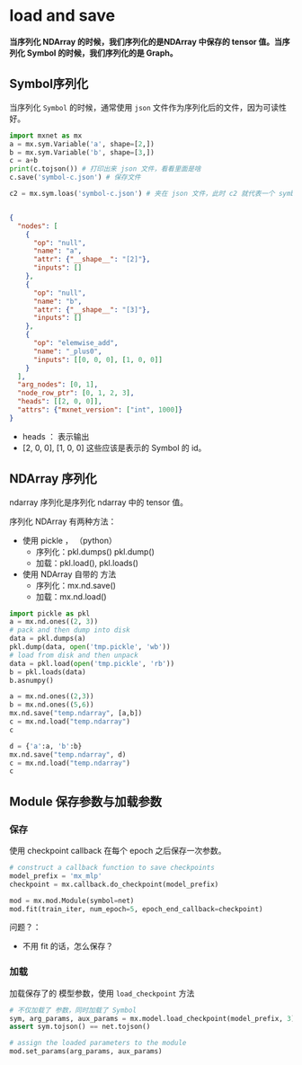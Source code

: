 # load and save

**当序列化 NDArray 的时候，我们序列化的是NDArray 中保存的 tensor 值。当序列化 Symbol 的时候，我们序列化的是 Graph。**

## Symbol序列化

当序列化 `Symbol` 的时候，通常使用 `json` 文件作为序列化后的文件，因为可读性好。

```python
import mxnet as mx
a = mx.sym.Variable('a', shape=[2,])
b = mx.sym.Variable('b', shape=[3,])
c = a+b
print(c.tojson()) # 打印出来 json 文件，看看里面是啥
c.save('symbol-c.json') # 保存文件

c2 = mx.sym.loas('symbol-c.json') # 夹在 json 文件，此时 c2 就代表一个 symbol
```

```json

{
  "nodes": [
    {
      "op": "null", 
      "name": "a", 
      "attr": {"__shape__": "[2]"}, 
      "inputs": []
    }, 
    {
      "op": "null", 
      "name": "b", 
      "attr": {"__shape__": "[3]"}, 
      "inputs": []
    }, 
    {
      "op": "elemwise_add", 
      "name": "_plus0", 
      "inputs": [[0, 0, 0], [1, 0, 0]]
    }
  ], 
  "arg_nodes": [0, 1], 
  "node_row_ptr": [0, 1, 2, 3], 
  "heads": [[2, 0, 0]], 
  "attrs": {"mxnet_version": ["int", 1000]}
}
```

* heads ： 表示输出
* [2, 0, 0], [1, 0, 0] 这些应该是表示的 Symbol 的 id。



## NDArray 序列化

ndarray 序列化是序列化 ndarray 中的 tensor 值。

序列化 NDArray 有两种方法：

* 使用 pickle ， （python）
  * 序列化：pkl.dumps()  pkl.dump() 
  * 加载：pkl.load(), pkl.loads()
* 使用 NDArray 自带的 方法
  * 序列化：mx.nd.save() 
  * 加载：mx.nd.load()

```python
import pickle as pkl
a = mx.nd.ones((2, 3))
# pack and then dump into disk
data = pkl.dumps(a)
pkl.dump(data, open('tmp.pickle', 'wb'))
# load from disk and then unpack
data = pkl.load(open('tmp.pickle', 'rb'))
b = pkl.loads(data)
b.asnumpy()

a = mx.nd.ones((2,3))
b = mx.nd.ones((5,6))
mx.nd.save("temp.ndarray", [a,b])
c = mx.nd.load("temp.ndarray")
c

d = {'a':a, 'b':b}
mx.nd.save("temp.ndarray", d)
c = mx.nd.load("temp.ndarray")
c
```



## Module 保存参数与加载参数

### 保存

使用 checkpoint callback 在每个 epoch 之后保存一次参数。

```python
# construct a callback function to save checkpoints
model_prefix = 'mx_mlp'
checkpoint = mx.callback.do_checkpoint(model_prefix)

mod = mx.mod.Module(symbol=net)
mod.fit(train_iter, num_epoch=5, epoch_end_callback=checkpoint)
```

问题？：

* 不用 fit 的话，怎么保存？



### 加载

加载保存了的 模型参数，使用 `load_checkpoint` 方法

```python
# 不仅加载了 参数，同时加载了 Symbol
sym, arg_params, aux_params = mx.model.load_checkpoint(model_prefix, 3)
assert sym.tojson() == net.tojson()

# assign the loaded parameters to the module
mod.set_params(arg_params, aux_params)
```

